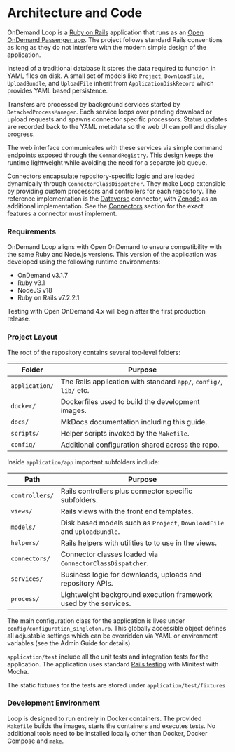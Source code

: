 # Architecture and Code

OnDemand Loop is a [Ruby on Rails](https://rubyonrails.org/) application that runs as an [Open OnDemand
Passenger app](https://osc.github.io/ood-documentation/latest/tutorials/tutorials-passenger-apps.html).
The project follows standard Rails conventions as long as they do
not interfere with the modern simple design of the application.

Instead of a traditional database it stores the data required to function in YAML files on disk.
A small set of models like `Project`, `DownloadFile`, `UploadBundle`, and `UploadFile` inherit from
`ApplicationDiskRecord` which provides YAML based persistence.

Transfers are processed by background services started by
`DetachedProcessManager`.  Each service loops over pending download or upload
requests and spawns connector specific processors.  Status updates are recorded
back to the YAML metadata so the web UI can poll and display progress.

The web interface communicates with these services via simple command endpoints
exposed through the `CommandRegistry`.  This design keeps the runtime
lightweight while avoiding the need for a separate job queue.

Connectors encapsulate repository-specific logic and are loaded dynamically
through `ConnectorClassDispatcher`. They make Loop extensible by providing
custom processors and controllers for each repository. The reference
implementation is the [Dataverse](https://dataverse.org) connector, with [Zenodo](https://zenodo.org) as an additional
implementation. See the [Connectors](connectors.md) section for the exact features a
connector must implement.

### Requirements
OnDemand Loop aligns with Open OnDemand to ensure compatibility with the same Ruby and Node.js versions.
This version of the application was developed using the following runtime environments:
 - OnDemand v3.1.7
 - Ruby v3.1
 - NodeJS v18
 - Ruby on Rails v7.2.2.1

Testing with Open OnDemand 4.x will begin after the first production release.

### Project Layout

The root of the repository contains several top‑level folders:

| Folder | Purpose |
|--------|---------|
| `application/` | The Rails application with standard `app/`, `config/`, `lib/` etc. |
| `docker/` | Dockerfiles used to build the development images. |
| `docs/` | MkDocs documentation including this guide. |
| `scripts/` | Helper scripts invoked by the `Makefile`. |
| `config/` | Additional configuration shared across the repo. |

Inside `application/app` important subfolders include:

| Path           | Purpose                                                                 |
|----------------|-------------------------------------------------------------------------|
| `controllers/` | Rails controllers plus connector specific subfolders.                   |
| `views/`       | Rails views with the front end templates.                               |
| `models/`      | Disk based models such as `Project`, `DownloadFile` and `UploadBundle`. |
| `helpers/`     | Rails helpers with utilities to to use in the views.                    |
| `connectors/`  | Connector classes loaded via `ConnectorClassDispatcher`.                |
| `services/`    | Business logic for downloads, uploads and repository APIs.              |
| `process/`     | Lightweight background execution framework used by the services.        |

The main configuration class for the application is lives under `config/configuration_singleton.rb`.
This globally accessible object defines all adjustable settings which can be
overridden via YAML or environment variables (see the Admin Guide for details).

`application/test` include all the unit tests and integration tests for the application.
The application uses standard [Rails testing](https://guides.rubyonrails.org/testing.html) with Minitest with Mocha.

The static fixtures for the tests are stored under `application/test/fixtures`

### Development Environment

Loop is designed to run entirely in Docker containers.  The provided `Makefile`
builds the images, starts the containers and executes tests.  No additional
tools need to be installed locally other than Docker, Docker Compose and `make`.
